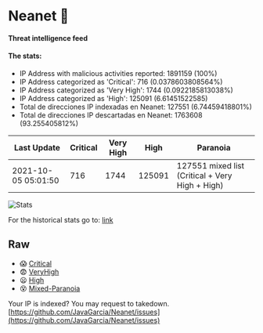 # Neanet :hocho:
#### Threat intelligence feed
#### The stats:

- IP Address with malicious activities reported: 1891159 (100%)
- IP Address categorized as 'Critical':  716 (0.0378603808564%)
- IP Address categorized as 'Very High':  1744 (0.0922185813038%)
- IP Address categorized as 'High':  125091 (6.61451522585)
- Total de direcciones IP indexadas en Neanet:  127551 (6.74459418801%)
- Total de direcciones IP descartadas en Neanet:  1763608 (93.255405812%)

| Last Update | Critical | Very High | High | Paranoia |
| --- | --- | --- | --- | --- |
| 2021-10-05 05:01:50 | 716 | 1744 | 125091 | 127551 mixed list (Critical + Very High + High)|

![Stats](https://docs.google.com/spreadsheets/d/e/2PACX-1vSnaNMIXVabIpDJjufMlzH7poXnshF3mgd8Is1g9ytUEzVsP5my4Trn8f-xkoLLQ38xpL3HtmUexLo6/pubchart?oid=501124687&format=image)

For the historical stats go to: [link](/stats.csv)
## Raw
- :scream: [Critical](https://raw.githubusercontent.com/JavaGarcia/Neanet/master/blacklists/neanet_critical.txt)
- :fearful: [VeryHigh](https://raw.githubusercontent.com/JavaGarcia/Neanet/master/blacklists/neanet_veryHigh.txtt)
- :frowning: [High](https://raw.githubusercontent.com/JavaGarcia/Neanet/master/blacklists/neanet_high.txt)
- :dizzy_face: [Mixed-Paranoia](https://raw.githubusercontent.com/JavaGarcia/Neanet/master/blacklists/neanet_all.txt)


Your IP is indexed? You may request to takedown. [https://github.com/JavaGarcia/Neanet/issues](https://github.com/JavaGarcia/Neanet/issues)






















































































































































































































































































































































































































































































































































































































































































































































































































































































































































































































































































































































































































































































































































































































































































































































































































































































































































































































































































































































































































































































































































































































































































































































































































































































































































































































































































































































































































































































































































































































































































































































































































































































































































































































































































































































































































































































































































































































































































































































































































































































































































































































































































































































































































































































































































































































































































































































































































































































































































































































































































































































































































































































































































































































































































































































































































































































































































































































































































































































































































































































































































































































































































































































































































































































































































































































































































































































































































































































































































































































































































































































































































































































































































































































































































































































































































































































































































































































































































































































































































































































































































































































































































































































































































































































































































































































































































































































































































































































































































































































































































































































































































































































































































































































































